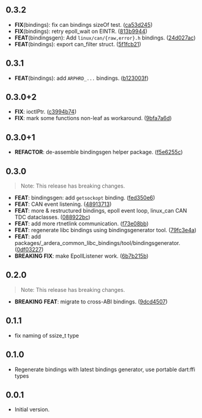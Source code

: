 ## 0.3.2

 - **FIX**(bindings): fix can bindings sizeOf test. ([ca53d245](https://github.com/ardera/flutter_packages/commit/ca53d245e465a8efb699c38a6c09577d629244ef))
 - **FIX**(bindings): retry epoll_wait on EINTR. ([813b9944](https://github.com/ardera/flutter_packages/commit/813b9944f8309d484e6edb407abb88fd58e9e189))
 - **FEAT**(bindingsgen): Add `linux/can/{raw,error}.h` bindings. ([24d027ac](https://github.com/ardera/flutter_packages/commit/24d027ac68c704ff697b8934e6c2e778de24fd40))
 - **FEAT**(bindings): export can_filter struct. ([5f1fcb21](https://github.com/ardera/flutter_packages/commit/5f1fcb210150dc862bfc012b7770f622b1ad6d68))

## 0.3.1

 - **FEAT**(bindings): add `ARPHRD_...` bindings. ([b123003f](https://github.com/ardera/flutter_packages/commit/b123003f7e08b6b3da220d5a95391735a1cefef7))

## 0.3.0+2

 - **FIX**: ioctlPtr. ([c3994b74](https://github.com/ardera/flutter_packages/commit/c3994b741933f8440ae83f4182113b21f15e06ed))
 - **FIX**: mark some functions non-leaf as workaround. ([9bfa7a6d](https://github.com/ardera/flutter_packages/commit/9bfa7a6d3e03f888308a627f3b0a491c03f5e8da))

## 0.3.0+1

 - **REFACTOR**: de-assemble bindingsgen helper package. ([f5e6255c](https://github.com/ardera/flutter_packages/commit/f5e6255cd90957507f2c0e81a5bae21244860d6f))

## 0.3.0

> Note: This release has breaking changes.

 - **FEAT**: bindingsgen: add `getsockopt` binding. ([fed350e6](https://github.com/ardera/flutter_packages/commit/fed350e646b128d29468a165d78bcaee84859737))
 - **FEAT**: CAN event listening. ([48913713](https://github.com/ardera/flutter_packages/commit/48913713f48ce5665dfd8c73ab0e5e7653634f73))
 - **FEAT**: more & restructured bindings, epoll event loop, linux_can CAN TDC dataclasses. ([088922bc](https://github.com/ardera/flutter_packages/commit/088922bc66ed415f9bbd6a39bf624db09f92ba18))
 - **FEAT**: add more rtnetlink communication. ([f73e08bb](https://github.com/ardera/flutter_packages/commit/f73e08bb135ccc67222d8e1cfb210fd0f550d8c1))
 - **FEAT**: regenerate libc bindings using bindingsgenerator tool. ([79fc3e4a](https://github.com/ardera/flutter_packages/commit/79fc3e4a5cb5e84fd6df24f1ba1bdbbc81ff8e60))
 - **FEAT**: add packages/_ardera_common_libc_bindings/tool/bindingsgenerator. ([0df03227](https://github.com/ardera/flutter_packages/commit/0df03227620d4762f812b8be2feaebe1e383783d))
 - **BREAKING** **FIX**: make EpollListener work. ([6b7b215b](https://github.com/ardera/flutter_packages/commit/6b7b215bc65c079490ef147521e62385238aa22d))

## 0.2.0

> Note: This release has breaking changes.

 - **BREAKING** **FEAT**: migrate to cross-ABI bindings. ([9dcd4507](https://github.com/ardera/flutter_packages/commit/9dcd450738c418be34aa8bb9f2aac3794b256469))

## 0.1.1

- fix naming of ssize_t type

## 0.1.0

- Regenerate bindings with latest bindings generator, use portable dart:ffi types

## 0.0.1

- Initial version.
